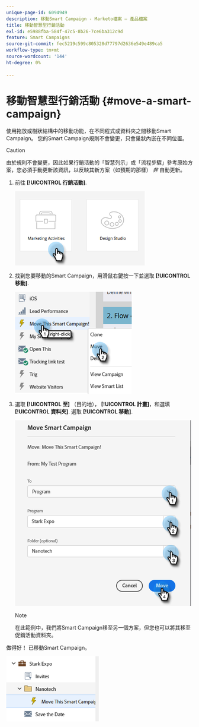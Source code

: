 ```yaml
---
unique-page-id: 6094949
description: 移動Smart Campaign - Marketo檔案 — 產品檔案
title: 移動智慧型行銷活動
exl-id: e5988fba-584f-47c5-8b26-7ce6ba312c9d
feature: Smart Campaigns
source-git-commit: fec5219c599c805328d77797d2636e549e489ca5
workflow-type: tm+mt
source-wordcount: '144'
ht-degree: 0%

---
```


# 移動智慧型行銷活動 {#move-a-smart-campaign}

使用拖放或樹狀結構中的移動功能，在不同程式或資料夾之間移動Smart Campaign。 您的Smart Campaign規則不會變更，只會巢狀內嵌在不同位置。

>[!CAUTION]
>
>由於規則不會變更，因此如果行銷活動的「智慧列示」或「流程步驟」參考原始方案，您必須手動更新該資訊，以反映其新方案（如預期的那樣） _非_ 自動更新。

1. 前往 **[!UICONTROL 行銷活動]**.

   ![](assets/move-a-smart-campaign-1.png)

1. 找到您要移動的Smart Campaign，用滑鼠右鍵按一下並選取 **[!UICONTROL 移動]**.

   ![](assets/move-a-smart-campaign-2.png)

1. 選取 **[!UICONTROL 至]** （目的地）， **[!UICONTROL 計畫]**，和選填 **[!UICONTROL 資料夾]**. 選取 **[!UICONTROL 移動]**.

   ![](assets/move-a-smart-campaign-3.png)

   >[!NOTE]
   >
   >在此範例中，我們將Smart Campaign移至另一個方案，但您也可以將其移至促銷活動資料夾。

做得好！ 已移動Smart Campaign。

![](assets/move-a-smart-campaign-4.png)
